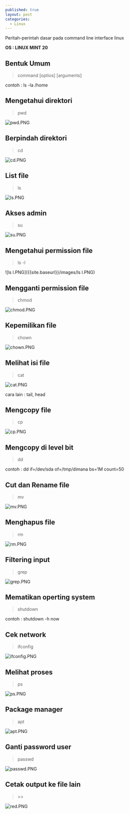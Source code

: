 ```yaml
---
published: true
layout: post
categories:
  - Linux
---
```

Peritah-perintah dasar pada command line interface linux

**OS : LINUX MINT 20**

## Bentuk Umum
> command [optios] [arguments]

contoh : ls -la /home

## Mengetahui direktori
> pwd

![pwd.PNG]({{site.baseurl}}/images/pwd.PNG)

## Berpindah direktori
> cd

![cd.PNG]({{site.baseurl}}/images/cd.PNG)

## List file
> ls

![ls.PNG]({{site.baseurl}}/images/ls.PNG)

## Akses admin
> su

![su.PNG]({{site.baseurl}}/images/su.PNG)

## Mengetahui permission file
> ls -l

![ls l.PNG]({{site.baseurl}}/images/ls l.PNG)

## Mengganti permission file
> chmod

![chmod.PNG]({{site.baseurl}}/images/chmod.PNG)

## Kepemilikan file
> chown

![chown.PNG]({{site.baseurl}}/images/chown.PNG)

## Melihat isi file
> cat

![cat.PNG]({{site.baseurl}}/images/cat.PNG)

cara lain : tail, head

## Mengcopy file
> cp

![cp.PNG]({{site.baseurl}}/images/cp.PNG)

## Mengcopy di level bit
> dd

contoh : dd if=/dev/sda of=/tmp/dimana bs=1M count=50

## Cut dan Rename file
> mv

![mv.PNG]({{site.baseurl}}/images/mv.PNG)

## Menghapus file
> rm

![rm.PNG]({{site.baseurl}}/images/rm.PNG)


## Filtering input
> grep

![grep.PNG]({{site.baseurl}}/images/grep.PNG)

## Mematikan operting system
> shutdown

contoh : shutdown -h now

## Cek network 
> ifconfig

![ifconfig.PNG]({{site.baseurl}}/images/ifconfig.PNG)

## Melihat proses
> ps

![ps.PNG]({{site.baseurl}}/images/ps.PNG)

## Package manager
> apt

![apt.PNG]({{site.baseurl}}/images/apt.PNG)

## Ganti password user
> passwd

![passwd.PNG]({{site.baseurl}}/images/passwd.PNG)

## Cetak output ke file lain
> \>\>

![red.PNG]({{site.baseurl}}/images/red.PNG)
